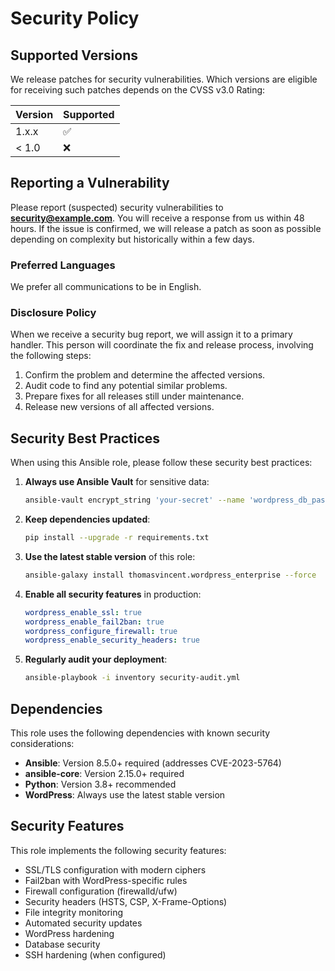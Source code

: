 # Security Policy

## Supported Versions

We release patches for security vulnerabilities. Which versions are eligible for receiving such patches depends on the CVSS v3.0 Rating:

| Version | Supported          |
| ------- | ------------------ |
| 1.x.x   | :white_check_mark: |
| < 1.0   | :x:                |

## Reporting a Vulnerability

Please report (suspected) security vulnerabilities to **[security@example.com](mailto:security@example.com)**. You will receive a response from us within 48 hours. If the issue is confirmed, we will release a patch as soon as possible depending on complexity but historically within a few days.

### Preferred Languages

We prefer all communications to be in English.

### Disclosure Policy

When we receive a security bug report, we will assign it to a primary handler. This person will coordinate the fix and release process, involving the following steps:

1. Confirm the problem and determine the affected versions.
2. Audit code to find any potential similar problems.
3. Prepare fixes for all releases still under maintenance.
4. Release new versions of all affected versions.

## Security Best Practices

When using this Ansible role, please follow these security best practices:

1. **Always use Ansible Vault** for sensitive data:
   ```bash
   ansible-vault encrypt_string 'your-secret' --name 'wordpress_db_password'
   ```

2. **Keep dependencies updated**:
   ```bash
   pip install --upgrade -r requirements.txt
   ```

3. **Use the latest stable version** of this role:
   ```bash
   ansible-galaxy install thomasvincent.wordpress_enterprise --force
   ```

4. **Enable all security features** in production:
   ```yaml
   wordpress_enable_ssl: true
   wordpress_enable_fail2ban: true
   wordpress_configure_firewall: true
   wordpress_enable_security_headers: true
   ```

5. **Regularly audit your deployment**:
   ```bash
   ansible-playbook -i inventory security-audit.yml
   ```

## Dependencies

This role uses the following dependencies with known security considerations:

- **Ansible**: Version 8.5.0+ required (addresses CVE-2023-5764)
- **ansible-core**: Version 2.15.0+ required
- **Python**: Version 3.8+ recommended
- **WordPress**: Always use the latest stable version

## Security Features

This role implements the following security features:

- SSL/TLS configuration with modern ciphers
- Fail2ban with WordPress-specific rules
- Firewall configuration (firewalld/ufw)
- Security headers (HSTS, CSP, X-Frame-Options)
- File integrity monitoring
- Automated security updates
- WordPress hardening
- Database security
- SSH hardening (when configured)